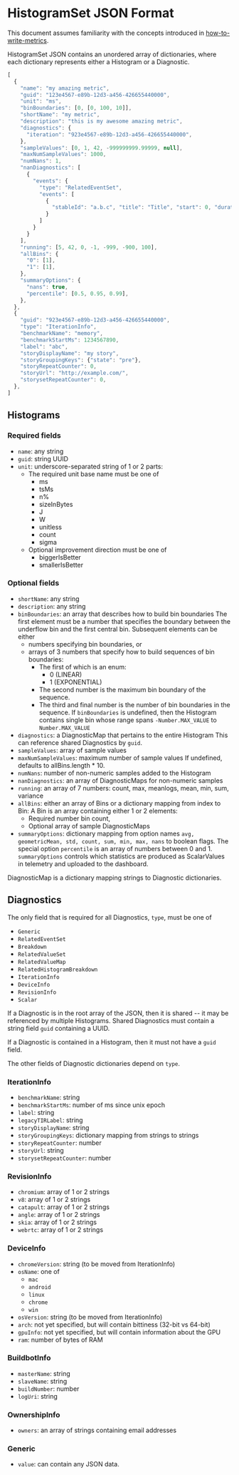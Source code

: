 <!-- Copyright 2016 The Chromium Authors. All rights reserved.
     Use of this source code is governed by a BSD-style license that can be
     found in the LICENSE file.
-->

# HistogramSet JSON Format

This document assumes familiarity with the concepts introduced in
[how-to-write-metrics](/docs/how-to-write-metrics.md).

HistogramSet JSON contains an unordered array of dictionaries, where each
dictionary represents either a Histogram or a Diagnostic.

```javascript
[
  {
    "name": "my amazing metric",
    "guid": "123e4567-e89b-12d3-a456-426655440000",
    "unit": "ms",
    "binBoundaries": [0, [0, 100, 10]],
    "shortName": "my metric",
    "description": "this is my awesome amazing metric",
    "diagnostics": {
      "iteration": "923e4567-e89b-12d3-a456-426655440000",
    },
    "sampleValues": [0, 1, 42, -999999999.99999, null],
    "maxNumSampleValues": 1000,
    "numNans": 1,
    "nanDiagnostics": [
      {
        "events": {
          "type": "RelatedEventSet",
          "events": [
            {
              "stableId": "a.b.c", "title": "Title", "start": 0, "duration": 1
            }
          ]
        }
      }
    ],
    "running": [5, 42, 0, -1, -999, -900, 100],
    "allBins": {
      "0": [1],
      "1": [1],
    },
    "summaryOptions": {
      "nans": true,
      "percentile": [0.5, 0.95, 0.99],
    },
  },
  {
    "guid": "923e4567-e89b-12d3-a456-426655440000",
    "type": "IterationInfo",
    "benchmarkName": "memory",
    "benchmarkStartMs": 1234567890,
    "label": "abc",
    "storyDisplayName": "my story",
    "storyGroupingKeys": {"state": "pre"},
    "storyRepeatCounter": 0,
    "storyUrl": "http://example.com/",
    "storysetRepeatCounter": 0,
  },
]
```

## Histograms

### Required fields

 * `name`: any string
 * `guid`: string UUID
 * `unit`: underscore-separated string of 1 or 2 parts:
    * The required unit base name must be one of
       * ms
       * tsMs
       * n%
       * sizeInBytes
       * J
       * W
       * unitless
       * count
       * sigma
    * Optional improvement direction must be one of
       * biggerIsBetter
       * smallerIsBetter

### Optional fields

 * `shortName`: any string
 * `description`: any string
 * `binBoundaries`: an array that describes how to build bin boundaries
   The first element must be a number that specifies the boundary between the
   underflow bin and the first central bin. Subsequent elements can be either
    * numbers specifying bin boundaries, or
    * arrays of 3 numbers that specify how to build sequences of bin boundaries:
       * The first of which is an enum:
          * 0 (LINEAR)
          * 1 (EXPONENTIAL)
       * The second number is the maximum bin boundary of the sequence.
       * The third and final number is the number of bin boundaries in the
         sequence.
   If `binBoundaries` is undefined, then the Histogram contains single bin whose
   range spans `-Number.MAX_VALUE` to `Number.MAX_VALUE`
 * `diagnostics`: a DiagnosticMap that pertains to the entire Histogram
   This can reference shared Diagnostics by `guid`.
 * `sampleValues`: array of sample values
 * `maxNumSampleValues`: maximum number of sample values
   If undefined, defaults to allBins.length * 10.
 * `numNans`: number of non-numeric samples added to the Histogram
 * `nanDiagnostics`: an array of DiagnosticMaps for non-numeric samples
 * `running`: an array of 7 numbers: count, max, meanlogs, mean, min, sum, variance
 * `allBins`: either an array of Bins or a dictionary mapping from index to Bin:
   A Bin is an array containing either 1 or 2 elements:
    * Required number bin count,
    * Optional array of sample DiagnosticMaps
 * `summaryOptions`: dictionary mapping from option names `avg, geometricMean,
   std, count, sum, min, max, nans` to boolean flags. The special option
   `percentile` is an array of numbers between 0 and 1. `summaryOptions`
   controls which statistics are produced as ScalarValues in telemetry and
   uploaded to the dashboard.

DiagnosticMap is a dictionary mapping strings to Diagnostic dictionaries.

## Diagnostics

The only field that is required for all Diagnostics, `type`, must be one of
 * `Generic`
 * `RelatedEventSet`
 * `Breakdown`
 * `RelatedValueSet`
 * `RelatedValueMap`
 * `RelatedHistogramBreakdown`
 * `IterationInfo`
 * `DeviceInfo`
 * `RevisionInfo`
 * `Scalar`

If a Diagnostic is in the root array of the JSON, then it is shared -- it may be
referenced by multiple Histograms. Shared Diagnostics must contain a string
field `guid` containing a UUID.

If a Diagnostic is contained in a Histogram, then it must not have a `guid`
field.

The other fields of Diagnostic dictionaries depend on `type`.

### IterationInfo

 * `benchmarkName`: string
 * `benchmarkStartMs`: number of ms since unix epoch
 * `label`: string
 * `legacyTIRLabel`: string
 * `storyDisplayName`: string
 * `storyGroupingKeys`: dictionary mapping from strings to strings
 * `storyRepeatCounter`: number
 * `storyUrl`: string
 * `storysetRepeatCounter`: number

### RevisionInfo

 * `chromium`: array of 1 or 2 strings
 * `v8`: array of 1 or 2 strings
 * `catapult`: array of 1 or 2 strings
 * `angle`: array of 1 or 2 strings
 * `skia`: array of 1 or 2 strings
 * `webrtc`: array of 1 or 2 strings

### DeviceInfo

 * `chromeVersion`: string (to be moved from IterationInfo)
 * `osName`: one of
    * `mac`
    * `android`
    * `linux`
    * `chrome`
    * `win`
 * `osVersion`: string (to be moved from IterationInfo)
 * `arch`: not yet specified, but will contain bittiness (32-bit vs 64-bit)
 * `gpuInfo`: not yet specified, but will contain information about the GPU
 * `ram`: number of bytes of RAM

### BuildbotInfo

 * `masterName`: string
 * `slaveName`: string
 * `buildNumber`: number
 * `logUri`: string

### OwnershipInfo

 * `owners`: an array of strings containing email addresses

### Generic

 * `value`: can contain any JSON data.
